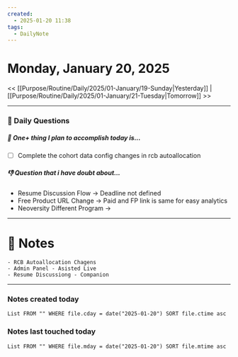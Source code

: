 ```yaml
---
created:
  - 2025-01-20 11:38
tags:
  - DailyNote
---
```



# Monday, January 20, 2025

<< [[Purpose/Routine/Daily/2025/01-January/19-Sunday|Yesterday]] | [[Purpose/Routine/Daily/2025/01-January/21-Tuesday|Tomorrow]] >>

---
### 📅 Daily Questions

##### 🚀 One+ thing I plan to accomplish today is...
- [ ] Complete the cohort data config changes in rcb autoallocation

##### 👎 Question that i have doubt about...
- Resume Discussion Flow -> Deadline not defined 
- Free Product URL Change -> Paid and FP link is same for easy analytics
- Neoversity Different Program -> 

---
# 📝 Notes
```
- RCB Autoallocation Chagens
- Admin Panel - Asisted Live
- Resume Discussiong - Companion 
```

---
### Notes created today
```dataview
List FROM "" WHERE file.cday = date("2025-01-20") SORT file.ctime asc
```

### Notes last touched today
```dataview
List FROM "" WHERE file.mday = date("2025-01-20") SORT file.mtime asc
```